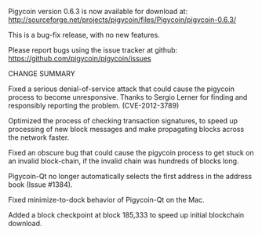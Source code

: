 Pigycoin version 0.6.3 is now available for download at:
  http://sourceforge.net/projects/pigycoin/files/Pigycoin/pigycoin-0.6.3/

This is a bug-fix release, with no new features.

Please report bugs using the issue tracker at github:
  https://github.com/pigycoin/pigycoin/issues

CHANGE SUMMARY

Fixed a serious denial-of-service attack that could cause the
pigycoin process to become unresponsive. Thanks to Sergio Lerner
for finding and responsibly reporting the problem. (CVE-2012-3789)

Optimized the process of checking transaction signatures, to
speed up processing of new block messages and make propagating
blocks across the network faster.

Fixed an obscure bug that could cause the pigycoin process to get
stuck on an invalid block-chain, if the invalid chain was
hundreds of blocks long.

Pigycoin-Qt no longer automatically selects the first address
in the address book (Issue #1384).

Fixed minimize-to-dock behavior of Pigycoin-Qt on the Mac.

Added a block checkpoint at block 185,333 to speed up initial
blockchain download.
